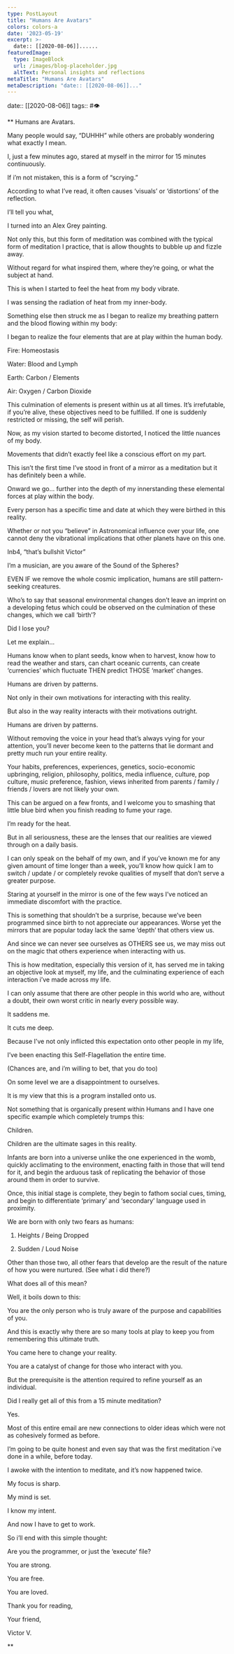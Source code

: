 ```yaml
---
type: PostLayout
title: "Humans Are Avatars"
colors: colors-a
date: '2023-05-19'
excerpt: >-
  date:: [[2020-08-06]]......
featuredImage:
  type: ImageBlock
  url: /images/blog-placeholder.jpg
  altText: Personal insights and reflections
metaTitle: "Humans Are Avatars"
metaDescription: "date:: [[2020-08-06]]..."
---
```

date:: [[2020-08-06]]
tags:: #👁

**
Humans are Avatars.

Many people would say, “DUHHH” while others are probably wondering what exactly I mean.

I, just a few minutes ago, stared at myself in the mirror for 15 minutes continuously.

If i’m not mistaken, this is a form of “scrying.”

According to what I’ve read, it often causes ‘visuals’ or ‘distortions’ of the reflection.

I’ll tell you what,

I turned into an Alex Grey painting.

Not only this, but this form of meditation was combined with the typical form of meditation I practice, that is allow thoughts to bubble up and fizzle away.

Without regard for what inspired them, where they’re going, or what the subject at hand.

This is when I started to feel the heat from my body vibrate.

I was sensing the radiation of heat from my inner-body.

Something else then struck me as I began to realize my breathing pattern and the blood flowing within my body:

I began to realize the four elements that are at play within the human body.

Fire: Homeostasis

Water: Blood and Lymph

Earth: Carbon / Elements

Air: Oxygen / Carbon Dioxide

This culmination of elements is present within us at all times. It’s irrefutable, if you’re alive, these objectives need to be fulfilled. If one is suddenly restricted or missing, the self will perish.

Now, as my vision started to become distorted, I noticed the little nuances of my body.

Movements that didn’t exactly feel like a conscious effort on my part.

This isn’t the first time I’ve stood in front of a mirror as a meditation but it has definitely been a while.

Onward we go... further into the depth of my innerstanding these elemental forces at play within the body.

Every person has a specific time and date at which they were birthed in this reality.

Whether or not you “believe” in Astronomical influence over your life, one cannot deny the vibrational implications that other planets have on this one.

Inb4, “that’s bullshit Victor”

I’m a musician, are you aware of the Sound of the Spheres?

EVEN IF we remove the whole cosmic implication, humans are still pattern-seeking creatures.

Who’s to say that seasonal environmental changes don’t leave an imprint on a developing fetus which could be observed on the culmination of these changes, which we call ‘birth’?

Did I lose you?

Let me explain…

Humans know when to plant seeds, know when to harvest, know how to read the weather and stars, can chart oceanic currents, can create ‘currencies’ which fluctuate THEN predict THOSE ‘market’ changes.

Humans are driven by patterns.

Not only in their own motivations for interacting with this reality.

But also in the way reality interacts with their motivations outright.

Humans are driven by patterns.

Without removing the voice in your head that’s always vying for your attention, you’ll never become keen to the patterns that lie dormant and pretty much run your entire reality.

Your habits, preferences, experiences, genetics, socio-economic upbringing, religion, philosophy, politics, media influence, culture, pop culture, music preference, fashion, views inherited from parents / family / friends / lovers are not likely your own.

This can be argued on a few fronts, and I welcome you to smashing that little blue bird when you finish reading to fume your rage.

I’m ready for the heat.

But in all seriousness, these are the lenses that our realities are viewed through on a daily basis.

I can only speak on the behalf of my own, and if you’ve known me for any given amount of time longer than a week, you’ll know how quick I am to switch / update / or completely revoke qualities of myself that don’t serve a greater purpose.

Staring at yourself in the mirror is one of the few ways I’ve noticed an immediate discomfort with the practice.

This is something that shouldn’t be a surprise, because we’ve been programmed since birth to not appreciate our appearances. Worse yet the mirrors that are popular today lack the same ‘depth’ that others view us.

And since we can never see ourselves as OTHERS see us, we may miss out on the magic that others experience when interacting with us.

This is how meditation, especially this version of it, has served me in taking an objective look at myself, my life, and the culminating experience of each interaction i’ve made across my life.

I can only assume that there are other people in this world who are, without a doubt, their own worst critic in nearly every possible way.

It saddens me.

It cuts me deep.

Because I’ve not only inflicted this expectation onto other people in my life, 

I’ve been enacting this Self-Flagellation the entire time. 

(Chances are, and i’m willing to bet, that you do too)

On some level we are a disappointment to ourselves.

It is my view that this is a program installed onto us.

Not something that is organically present within Humans and I have one specific example which completely trumps this:

Children.

Children are the ultimate sages in this reality.

Infants are born into a universe unlike the one experienced in the womb, quickly acclimating to the environment, enacting faith in those that will tend for it, and begin the arduous task of replicating the behavior of those around them in order to survive.

Once, this initial stage is complete, they begin to fathom social cues, timing, and begin to differentiate ‘primary’ and ‘secondary’ language used in proximity.

We are born with only two fears as humans:

1.  Heights / Being Dropped

2.  Sudden / Loud Noise

Other than those two, all other fears that develop are the result of the nature of how you were nurtured. (See what i did there?)

What does all of this mean?

Well, it boils down to this:

You are the only person who is truly aware of the purpose and capabilities of you.

And this is exactly why there are so many tools at play to keep you from remembering this ultimate truth.

You came here to change your reality.

You are a catalyst of change for those who interact with you.

But the prerequisite is the attention required to refine yourself as an individual.

Did I really get all of this from a 15 minute meditation?

Yes.

Most of this entire email are new connections to older ideas which were not as cohesively formed as before.

I’m going to be quite honest and even say that was the first meditation i’ve done in a while, before today.

I awoke with the intention to meditate, and it’s now happened twice.

My focus is sharp.

My mind is set.

I know my intent.

And now I have to get to work.

So i’ll end with this simple thought:

Are you the programmer, or just the ‘execute’ file?

You are strong.

You are free.

You are loved.

Thank you for reading,

Your friend,

Victor V.

**